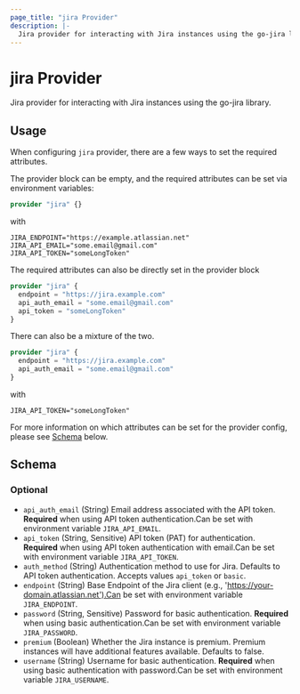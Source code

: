 ```yaml
---
page_title: "jira Provider"
description: |-
  Jira provider for interacting with Jira instances using the go-jira library.
---
```


# jira Provider

Jira provider for interacting with Jira instances using the go-jira library.

## Usage

When configuring `jira` provider, there are a few ways to set the required attributes.

The provider block can be empty, and the required attributes can be set via environment variables:

```terraform
provider "jira" {}
```

with

```dotenv
JIRA_ENDPOINT="https://example.atlassian.net"
JIRA_API_EMAIL="some.email@gmail.com"
JIRA_API_TOKEN="someLongToken"
```

The required attributes can also be directly set in the provider block

```terraform
provider "jira" {
  endpoint = "https://jira.example.com"
  api_auth_email = "some.email@gmail.com"
  api_token = "someLongToken"
}
```

There can also be a mixture of the two.

```terraform
provider "jira" {
  endpoint = "https://jira.example.com"
  api_auth_email = "some.email@gmail.com"
}
```

with

```dotenv
JIRA_API_TOKEN="someLongToken"
```

For more information on which attributes can be set for the provider config, please see [Schema](#schema) below.

<!-- schema generated by tfplugindocs -->
## Schema

### Optional

- `api_auth_email` (String) Email address associated with the API token. **Required** when using API token authentication.Can be set with environment variable `JIRA_API_EMAIL`.
- `api_token` (String, Sensitive) API token (PAT) for authentication. **Required** when using API token authentication with email.Can be set with environment variable `JIRA_API_TOKEN`.
- `auth_method` (String) Authentication method to use for Jira. Defaults to API token authentication. Accepts values `api_token` or `basic`.
- `endpoint` (String) Base Endpoint of the Jira client (e.g., 'https://your-domain.atlassian.net').Can be set with environment variable `JIRA_ENDPOINT`.
- `password` (String, Sensitive) Password for basic authentication. **Required** when using basic authentication.Can be set with environment variable `JIRA_PASSWORD`.
- `premium` (Boolean) Whether the Jira instance is premium. Premium instances will have additional features available. Defaults to false.
- `username` (String) Username for basic authentication. **Required** when using basic authentication with password.Can be set with environment variable `JIRA_USERNAME`.


